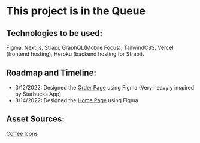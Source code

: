 # This project is in the Queue
## Technologies to be used: 
Figma, Next.js, Strapi, GraphQL(Mobile Focus), TailwindCSS, Vercel (frontend hosting), Heroku (backend hosting for Strapi).

## Roadmap and Timeline:
- 3/12/2022: Designed the [Order Page](https://www.figma.com/file/PWCa3pqBhYOQv8ZIGr76ca/Take-A-Sip---App-Design?node-id=0%3A1) using Figma (Very heavyly inspired by Starbucks App) 
- 3/14/2022: Designed the [Home Page](https://www.figma.com/file/PWCa3pqBhYOQv8ZIGr76ca/Take-A-Sip---App-Design?node-id=0%3A1) using Figma

## Asset Sources:
[Coffee Icons](https://www.figma.com/community/file/988557441862958442/Free-Coffee-Types-Icons-Set)



